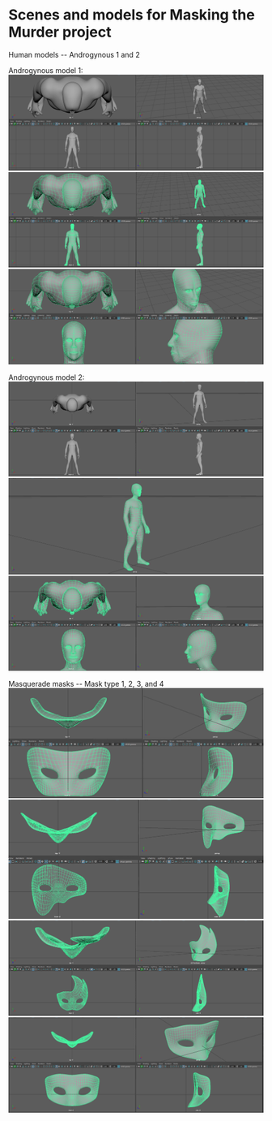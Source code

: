 # Scenes and models for Masking the Murder project

Human models -- Androgynous 1 and 2

Androgynous model 1:
![earlessbody.PNG](https://github.com/MSkall/Models/blob/master/CTIN%20484/Pictures/earlessbody.PNG)
![andro1mesh.PNG](https://github.com/MSkall/Models/blob/master/CTIN%20484/Pictures/andro1mesh.PNG)
![andro1zoomed.PNG](https://github.com/MSkall/Models/blob/master/CTIN%20484/Pictures/andro1zoomed.PNG)

Androgynous model 2:
![andro2.PNG](https://github.com/MSkall/Models/blob/master/CTIN%20484/Pictures/andro2.PNG)
![andro2mesh.PNG](https://github.com/MSkall/Models/blob/master/CTIN%20484/Pictures/andro2mesh.PNG)
![andro2zoomed.PNG](https://github.com/MSkall/Models/blob/master/CTIN%20484/Pictures/andro2zoomed.PNG)

Masquerade masks -- Mask type 1, 2, 3, and 4
![mask1.PNG](https://github.com/MSkall/Models/blob/master/CTIN%20484/Pictures/mask1.PNG)
![mask2.PNG](https://github.com/MSkall/Models/blob/master/CTIN%20484/Pictures/mask2.PNG)
![mask3.PNG](https://github.com/MSkall/Models/blob/master/CTIN%20484/Pictures/mask3.PNG)
![mask4.PNG](https://github.com/MSkall/Models/blob/master/CTIN%20484/Pictures/mask4.PNG)
